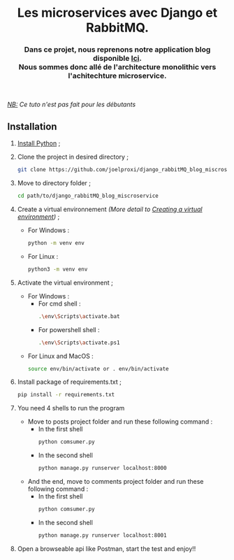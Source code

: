  




<div align="center">
   
<h1>Les microservices avec Django et RabbitMQ.</h1>
<h3 align="center"> Dans ce projet, nous reprenons notre application blog disponible <a href="https://github.com/joelproxi/myblog">Ici</a>. <br> Nous sommes donc allé de l'architecture monolithic vers l'achitechture microservice. 
</h3>
</div>

<br>

<p><em><u>NB:</u> Ce tuto n'est pas fait pour les débutants</em></p>


<!-- INSTALLATION -->
## Installation
1. <a href="#python-installation">Install Python</a> ;
2. Clone the project in desired directory ;
   ```sh
   git clone https://github.com/joelproxi/django_rabbitMQ_blog_miscroservice.git
   ```
3. Move to directory  folder ;
   ```sh
   cd path/to/django_rabbitMQ_blog_miscroservice
   ```
4. Create a virtual environnement *(More detail to [Creating a virtual environment](https://packaging.python.org/en/latest/guides/installing-using-pip-and-virtual-environments/#creating-a-virtual-environment))* ;
    * For Windows :
      ```sh
      python -m venv env
      ```
    * For Linux :
      ```sh
      python3 -m venv env
      ```
5. Activate the virtual environment ;
    * For Windows :
        * For cmd shell :
            ```sh
            .\env\Scripts\activate.bat
            ```
        * For powershell shell : 
            ```sh
            .\env\Scripts\activate.ps1
            ```
    * For Linux and MacOS :
      ```sh
      source env/bin/activate or . env/bin/activate
      ```
6. Install package of requirements.txt ;
   ```sh
   pip install -r requirements.txt
   ```

7. You need 4 shells to run the program
    * Move to posts project folder and run these following command :
        * In the first shell
            ```sh
            python comsumer.py
            ```
        * In the second shell
            ```sh
            python manage.py runserver localhost:8000
            ```
    * And the end, move to comments project folder and run these following command :
        * In the first shell
            ```sh
            python comsumer.py
            ```
        * In the second shell
            ```sh
            python manage.py runserver localhost:8001
            ```

8. Open a browseable api like Postman, start the test and enjoy!!






